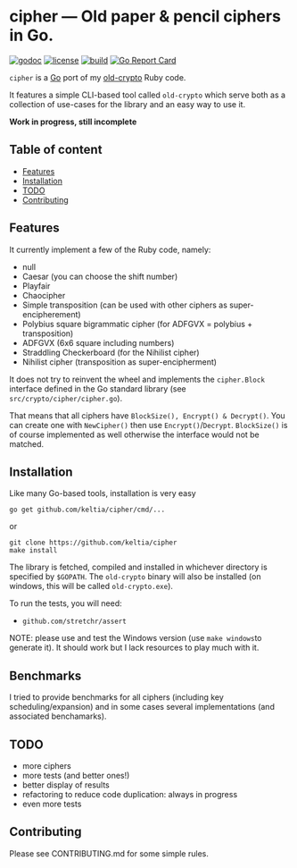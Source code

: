 # cipher — Old paper & pencil ciphers in Go.

[![godoc](https://img.shields.io/badge/godoc-reference-blue.svg?style=flat)](https://godoc.org/github.com/keltia/cipher) [![license](https://img.shields.io/badge/license-MIT-red.svg?style=flat)](https://raw.githubusercontent.com/keltia/cipher/master/LICENSE) [![build](https://img.shields.io/travis/keltia/cipher.svg?style=flat)](https://travis-ci.org/keltia/cipher) [![Go Report Card](https://goreportcard.com/badge/github.com/keltia/cipher)](https://goreportcard.com/report/github.com/keltia/cipher)

`cipher` is a [Go](https://golang.org/) port of my [old-crypto](https://github.com/keltia/old-crypto) Ruby code. 

It features a simple CLI-based tool called `old-crypto` which serve both as a collection of use-cases for the library and an easy way to use it.

**Work in progress, still incomplete**

## Table of content

- [Features](#features)
- [Installation](#installation)
- [TODO](#todo)
- [Contributing](#contributing)

## Features

It currently implement a few of the Ruby code, namely:

- null
- Caesar (you can choose the shift number)
- Playfair
- Chaocipher
- Simple transposition (can be used with other ciphers as super-encipherement)
- Polybius square bigrammatic cipher (for ADFGVX = polybius + transposition)
- ADFGVX (6x6 square including numbers)
- Straddling Checkerboard (for the Nihilist cipher)
- Nihilist cipher (transposition as super-encipherment)

It does not try to reinvent the wheel and implements the `cipher.Block` interface defined in the Go standard library (see `src/crypto/cipher/cipher.go`).

That means that all ciphers have `BlockSize(), Encrypt() & Decrypt()`.  You can create one with `NewCipher()` then use `Encrypt()`/`Decrypt`.  `BlockSize()` is of course implemented as well otherwise the interface would not be matched. 

## Installation

Like many Go-based tools, installation is very easy

    go get github.com/keltia/cipher/cmd/...

or

    git clone https://github.com/keltia/cipher
    make install

The library is fetched, compiled and installed in whichever directory is specified by `$GOPATH`.  The `old-crypto` binary will also be installed (on windows, this will be called `old-crypto.exe`).

To run the tests, you will need:

- `github.com/stretchr/assert`

NOTE: please use and test the Windows version (use `make windows`to generate it).  It should work but I lack resources to play much with it.

## Benchmarks

I tried to provide benchmarks for all ciphers (including key scheduling/expansion) and in some cases several implementations (and associated benchamarks).

## TODO

- more ciphers
- more tests (and better ones!)
- better display of results
- refactoring to reduce code duplication: always in progress
- even more tests

## Contributing

Please see CONTRIBUTING.md for some simple rules.